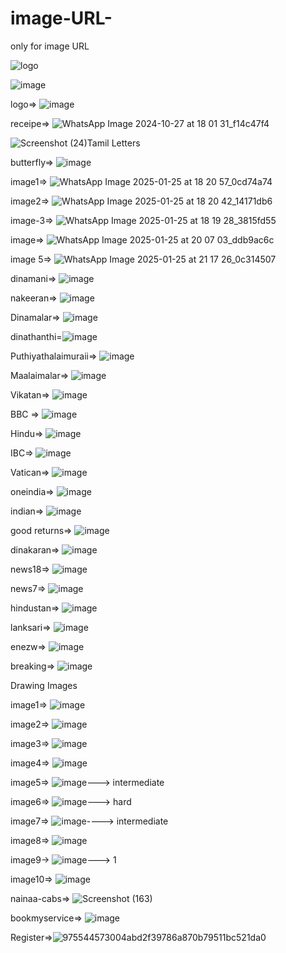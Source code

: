 # image-URL-
only for image URL

![logo](https://github.com/user-attachments/assets/37fe8846-d3e1-4455-ac8c-dcea8afa23a6)


![image](https://github.com/user-attachments/assets/ff360e9c-4bf1-4e74-9425-368d51310077)




logo=> ![image](https://github.com/user-attachments/assets/3e9c8bc0-6268-40a9-ba4f-6bb8dea9586f)

receipe=> ![WhatsApp Image 2024-10-27 at 18 01 31_f14c47f4](https://github.com/user-attachments/assets/973f1888-b719-4b34-b84d-50d32e660ee1)

![Screenshot (24)](https://github.com/user-attachments/assets/4edac14a-35e5-44a6-9116-c3c914458542)Tamil Letters


butterfly=> ![image](https://github.com/user-attachments/assets/2bf1fb4f-3e0b-4c04-8a49-8567038bafa1)

image1=> ![WhatsApp Image 2025-01-25 at 18 20 57_0cd74a74](https://github.com/user-attachments/assets/1d8c5604-559e-49e4-a380-2424dc0d9d66)

image2=> ![WhatsApp Image 2025-01-25 at 18 20 42_14171db6](https://github.com/user-attachments/assets/3fb4a782-b2f5-4b1c-915a-dd77214807e2)

image-3=> ![WhatsApp Image 2025-01-25 at 18 19 28_3815fd55](https://github.com/user-attachments/assets/51725e45-2949-455e-9612-ddad5e8bd4a2)

image=> ![WhatsApp Image 2025-01-25 at 20 07 03_ddb9ac6c](https://github.com/user-attachments/assets/68baf38b-554c-412b-bcac-a358d811b76d)

image 5=> ![WhatsApp Image 2025-01-25 at 21 17 26_0c314507](https://github.com/user-attachments/assets/d1a59380-9e30-4a13-8718-1249fb18987b)

dinamani=> ![image](https://github.com/user-attachments/assets/4f127c46-8c3d-4d51-a517-0882cb37b2da)

nakeeran=>  ![image](https://github.com/user-attachments/assets/40a13f23-d2e1-4f83-a042-4472da15aa2e)

Dinamalar=> ![image](https://github.com/user-attachments/assets/3da84a03-828b-40fb-9eae-46d8c274f284)

dinathanthi=![image](https://github.com/user-attachments/assets/28d3b77b-c026-488e-a4ad-8831d048d28c)

Puthiyathalaimuraii=> ![image](https://github.com/user-attachments/assets/a75994e4-79b0-4cfe-8e9a-3c58b363bd4d)

Maalaimalar=> ![image](https://github.com/user-attachments/assets/5f5f86df-c3f5-441e-b17a-2bbe0d67c0cf)


Vikatan=> ![image](https://github.com/user-attachments/assets/4595e118-2a8d-473f-ad52-c3a570b8faff)

BBC => ![image](https://github.com/user-attachments/assets/54c18ff9-527d-4109-a1e0-37bd5e41d4e3)

Hindu=> ![image](https://github.com/user-attachments/assets/74d701b3-8c39-4a81-852a-894b913160e4)

IBC=> ![image](https://github.com/user-attachments/assets/123c2455-eed2-4433-8fb1-402b23c360c5)

Vatican=> ![image](https://github.com/user-attachments/assets/ba72faf4-f692-4146-9a83-eefd1faa7d02)


oneindia=> ![image](https://github.com/user-attachments/assets/2b8da88a-7f86-449d-a7ae-07af46f8ea0f)

indian=> ![image](https://github.com/user-attachments/assets/a86ef7eb-2a3e-403e-8e3d-7423abd06290)

good returns=> ![image](https://github.com/user-attachments/assets/beaf5902-2854-454a-a8ab-82668a40dc9b)

dinakaran=> ![image](https://github.com/user-attachments/assets/245caa6a-cd97-4ebd-9685-e6f4999c75f5)

news18=> ![image](https://github.com/user-attachments/assets/36cd082c-2782-4f79-895c-a00f2b07f7ad)

news7=> ![image](https://github.com/user-attachments/assets/27c93e53-f869-4763-97b3-6877eb1af46f)

hindustan=> ![image](https://github.com/user-attachments/assets/eec59781-fec3-4c59-936a-039538d94718)

lanksari=> ![image](https://github.com/user-attachments/assets/5debee2c-649d-42c5-b788-a1eb6fed207a)


enezw=> ![image](https://github.com/user-attachments/assets/9c22e10f-2c0b-4255-8803-ad8b11606d74)

breaking=> ![image](https://github.com/user-attachments/assets/1beab735-a8f3-47c4-a493-5be2d0551b52)



Drawing Images

image1=> ![image](https://github.com/user-attachments/assets/c60bd3b5-c0c5-4db9-ade1-fd4a43df38f4)

image2=> ![image](https://github.com/user-attachments/assets/d5d9bd5f-dd6c-4b0c-af04-993a697bdd04)

image3=> ![image](https://github.com/user-attachments/assets/f319254f-4bb1-4aec-bc93-3cc62a759a85)

image4=> ![image](https://github.com/user-attachments/assets/be01ebb5-83cc-4008-81a0-5b4c2201c3a1)

image5=> ![image](https://github.com/user-attachments/assets/90310300-e0f2-4ac8-a119-0c7f579ec82d)---> intermediate

image6=> ![image](https://github.com/user-attachments/assets/45977eec-2dcf-48fa-9729-de3cdadbef4f)---> hard

image7=> ![image](https://github.com/user-attachments/assets/87036fb8-d166-4ff2-bd01-4c8ebc086de3)----> intermediate

image8=> ![image](https://github.com/user-attachments/assets/c8b82351-5287-470f-ae77-b98e6be3c8ff)

image9-> ![image](https://github.com/user-attachments/assets/c57ef0f9-518e-4b31-889d-cf1b08a906bf)---> 1

image10=> ![image](https://github.com/user-attachments/assets/4f3368ac-d08c-4fc8-a8b5-90280f40ddc8)



nainaa-cabs=> ![Screenshot (163)](https://github.com/user-attachments/assets/0bd0e124-f2c9-445c-8264-c9aafc1847c8)

bookmyservice=> ![image](https://github.com/user-attachments/assets/c20844d0-5463-4dc9-a8b1-06032311ba31)






Register=>![975544573004abd2f39786a870b79511bc521da0](https://github.com/user-attachments/assets/fb53734e-ed3c-4d27-84d6-9f03863eccd8)







